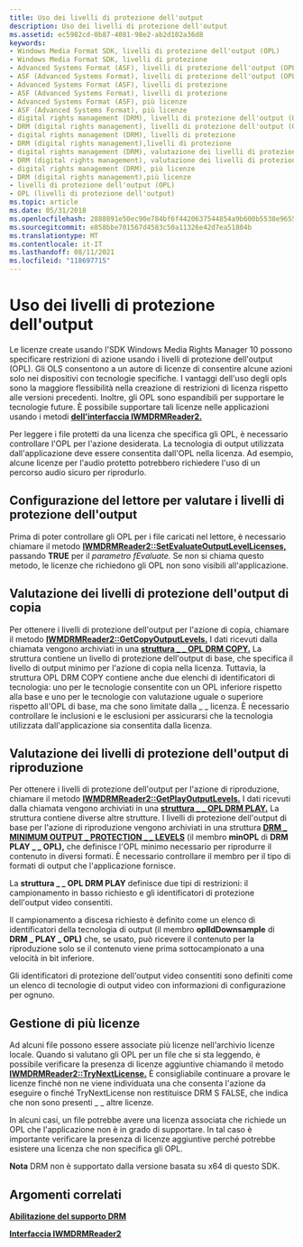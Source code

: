 ```yaml
---
title: Uso dei livelli di protezione dell'output
description: Uso dei livelli di protezione dell'output
ms.assetid: ec5982cd-0b87-4081-98e2-ab2d102a36d8
keywords:
- Windows Media Format SDK, livelli di protezione dell'output (OPL)
- Windows Media Format SDK, livelli di protezione
- Advanced Systems Format (ASF), livelli di protezione dell'output (OPL)
- ASF (Advanced Systems Format), livelli di protezione dell'output (OPL)
- Advanced Systems Format (ASF), livelli di protezione
- ASF (Advanced Systems Format), livelli di protezione
- Advanced Systems Format (ASF), più licenze
- ASF (Advanced Systems Format), più licenze
- digital rights management (DRM), livelli di protezione dell'output (OPL)
- DRM (digital rights management), livelli di protezione dell'output (OPL)
- digital rights management (DRM), livelli di protezione
- DRM (digital rights management),livelli di protezione
- digital rights management (DRM), valutazione dei livelli di protezione dell'output (OPL)
- DRM (digital rights management), valutazione dei livelli di protezione dell'output (OPL)
- digital rights management (DRM), più licenze
- DRM (digital rights management),più licenze
- livelli di protezione dell'output (OPL)
- OPL (livelli di protezione dell'output)
ms.topic: article
ms.date: 05/31/2018
ms.openlocfilehash: 2888891e50ec90e784bf6f4420637544854a9b600b5538e9655bc6d3028f76d4
ms.sourcegitcommit: e858bbe701567d4583c50a11326e42d7ea51804b
ms.translationtype: MT
ms.contentlocale: it-IT
ms.lasthandoff: 08/11/2021
ms.locfileid: "118697715"
---
```

# <a name="working-with-output-protection-levels"></a>Uso dei livelli di protezione dell'output

Le licenze create usando l'SDK Windows Media Rights Manager 10 possono specificare restrizioni di azione usando i livelli di protezione dell'output (OPL). Gli OLS consentono a un autore di licenze di consentire alcune azioni solo nei dispositivi con tecnologie specifiche. I vantaggi dell'uso degli opls sono la maggiore flessibilità nella creazione di restrizioni di licenza rispetto alle versioni precedenti. Inoltre, gli OPL sono espandibili per supportare le tecnologie future. È possibile supportare tali licenze nelle applicazioni usando i metodi [**dell'interfaccia IWMDRMReader2.**](/previous-versions/windows/desktop/api/wmsdkidl/nn-wmsdkidl-iwmdrmreader2)

Per leggere i file protetti da una licenza che specifica gli OPL, è necessario controllare l'OPL per l'azione desiderata. La tecnologia di output utilizzata dall'applicazione deve essere consentita dall'OPL nella licenza. Ad esempio, alcune licenze per l'audio protetto potrebbero richiedere l'uso di un percorso audio sicuro per riprodurlo.

## <a name="configuring-the-reader-to-evaluate-output-protection-levels"></a>Configurazione del lettore per valutare i livelli di protezione dell'output

Prima di poter controllare gli OPL per i file caricati nel lettore, è necessario chiamare il metodo [**IWMDRMReader2::SetEvaluateOutputLevelLicenses,**](/previous-versions/windows/desktop/api/Wmsdkidl/nf-wmsdkidl-iwmdrmreader2-setevaluateoutputlevellicenses) passando **TRUE** per il *parametro fEvaluate.* Se non si chiama questo metodo, le licenze che richiedono gli OPL non sono visibili all'applicazione.

## <a name="evaluating-copy-output-protection-levels"></a>Valutazione dei livelli di protezione dell'output di copia

Per ottenere i livelli di protezione dell'output per l'azione di copia, chiamare il metodo [**IWMDRMReader2::GetCopyOutputLevels.**](/previous-versions/windows/desktop/api/Wmsdkidl/nf-wmsdkidl-iwmdrmreader2-getcopyoutputlevels) I dati ricevuti dalla chiamata vengono archiviati in una [**struttura \_ \_ OPL DRM COPY.**](/previous-versions/windows/desktop/api/wmsdkidl/ns-wmsdkidl-drm_copy_opl) La struttura contiene un livello di protezione dell'output di base, che specifica il livello di output minimo per l'azione di copia nella licenza. Tuttavia, la struttura OPL DRM COPY contiene anche due elenchi di identificatori di tecnologia: uno per le tecnologie consentite con un OPL inferiore rispetto alla base e uno per le tecnologie con valutazione uguale o superiore rispetto all'OPL di base, ma che sono limitate dalla \_ \_ licenza. È necessario controllare le inclusioni e le esclusioni per assicurarsi che la tecnologia utilizzata dall'applicazione sia consentita dalla licenza.

## <a name="evaluating-play-output-protection-levels"></a>Valutazione dei livelli di protezione dell'output di riproduzione

Per ottenere i livelli di protezione dell'output per l'azione di riproduzione, chiamare il metodo [**IWMDRMReader2::GetPlayOutputLevels.**](/previous-versions/windows/desktop/api/Wmsdkidl/nf-wmsdkidl-iwmdrmreader2-getplayoutputlevels) I dati ricevuti dalla chiamata vengono archiviati in una [**struttura \_ \_ OPL DRM PLAY.**](/previous-versions/windows/desktop/api/wmsdkidl/ns-wmsdkidl-drm_play_opl) La struttura contiene diverse altre strutture. I livelli di protezione dell'output di base per l'azione di riproduzione vengono archiviati in una struttura [**DRM \_ MINIMUM OUTPUT \_ PROTECTION \_ \_ LEVELS**](/previous-versions/windows/desktop/api/wmsdkidl/ns-wmsdkidl-drm_minimum_output_protection_levels) (il membro **minOPL** di **DRM PLAY \_ \_ OPL),** che definisce l'OPL minimo necessario per riprodurre il contenuto in diversi formati. È necessario controllare il membro per il tipo di formati di output che l'applicazione fornisce.

La **struttura \_ \_ OPL DRM PLAY** definisce due tipi di restrizioni: il campionamento in basso richiesto e gli identificatori di protezione dell'output video consentiti.

Il campionamento a discesa richiesto è definito come un elenco di identificatori della tecnologia di output (il membro **oplIdDownsample** di **DRM \_ PLAY \_ OPL)** che, se usato, può ricevere il contenuto per la riproduzione solo se il contenuto viene prima sottocampionato a una velocità in bit inferiore.

Gli identificatori di protezione dell'output video consentiti sono definiti come un elenco di tecnologie di output video con informazioni di configurazione per ognuno.

## <a name="handling-multiple-licenses"></a>Gestione di più licenze

Ad alcuni file possono essere associate più licenze nell'archivio licenze locale. Quando si valutano gli OPL per un file che si sta leggendo, è possibile verificare la presenza di licenze aggiuntive chiamando il metodo [**IWMDRMReader2::TryNextLicense.**](/previous-versions/windows/desktop/api/Wmsdkidl/nf-wmsdkidl-iwmdrmreader2-trynextlicense) È consigliabile continuare a provare le licenze finché non ne viene individuata una che consenta l'azione da eseguire o finché TryNextLicense non restituisce DRM S FALSE, che indica che non sono presenti \_ \_ altre licenze.

In alcuni casi, un file potrebbe avere una licenza associata che richiede un OPL che l'applicazione non è in grado di supportare. In tal caso è importante verificare la presenza di licenze aggiuntive perché potrebbe esistere una licenza che non specifica gli OPL.

**Nota** DRM non è supportato dalla versione basata su x64 di questo SDK.

## <a name="related-topics"></a>Argomenti correlati

<dl> <dt>

[**Abilitazione del supporto DRM**](enabling-drm-support.md)
</dt> <dt>

[**Interfaccia IWMDRMReader2**](/previous-versions/windows/desktop/api/wmsdkidl/nn-wmsdkidl-iwmdrmreader2)
</dt> </dl>

 

 




